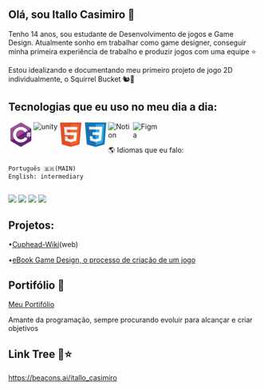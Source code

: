 ## Olá, sou Itallo Casimiro 👋
<p>Tenho 14 anos, sou estudante de Desenvolvimento de jogos e Game Design. Atualmente sonho em trabalhar como game designer, conseguir minha primeira experiência de trabalho e produzir jogos com uma equipe ⭐ 

Estou idealizando e documentando meu primeiro projeto de jogo 2D individualmente, o Squirrel Bucket 🐿️🌰</p>

## Tecnologias que eu uso no meu dia a dia:

<img align="left" alt="Csharp" width="50" src="https://raw.githubusercontent.com/devicons/devicon/master/icons/csharp/csharp-original.svg">
<img align="left" alt="unity" width="50px" src="https://cdn.jsdelivr.net/gh/devicons/devicon@latest/icons/unity/unity-original.svg"/>
<img align="left" alt="HTML" width="50" src="https://raw.githubusercontent.com/devicons/devicon/master/icons/html5/html5-original.svg">
<img align="left" alt="CSS" width="50" src="https://raw.githubusercontent.com/devicons/devicon/master/icons/css3/css3-original.svg">
<img align="left" alt="Notion" width="50" src="https://upload.wikimedia.org/wikipedia/commons/e/e9/Notion-logo.svg">
<img align="left" alt="Figma" width="50" src="https://upload.wikimedia.org/wikipedia/commons/3/33/Figma-logo.svg"><br>



##

🌎 Idiomas que eu falo:

    Português 🇧🇷(MAIN)
    English: intermediary

##
<a href="https://www.instagram.com/itallo_casimiro?igsh=MWxsbDlpNmlmdjJqNA==" target="_blank"><img src="https://img.shields.io/badge/-Instagram-%23E4405F?style=for-the-badge&logo=instagram&logoColor=white" target="_blank"></a>
<a href="https://www.youtube.com/@ItalloCasimiro" target="_blank"><img src="https://img.shields.io/badge/YouTube-FF0000?style=for-the-badge&logo=youtube&logoColor=white" target="_blank"></a>
<a href="https://discord.com/invite/ZBWjJ4gAFD" target="_blank"><img src="https://img.shields.io/badge/Discord-7289DA?style=for-the-badge&logo=discord&logoColor=white" target="_blank"></a>
<a href="https://www.linkedin.com/in/itallo-casimiro-b89ab4327?utm_source=share&utm_campaign=share_via&utm_content=profile&utm_medium=android_app" target="_blank"><img src="https://img.shields.io/badge/-LinkedIn-%230077B5?style=for-the-badge&logo=linkedin&logoColor=white" target="_blank"></a>

## Projetos:

•<a href="https://itallocasimiro.github.io/Cuphead-wiki/index.html">Cuphead-Wiki</a>(web)<br>

•<a href="https://itallocasimiro.github.io/Game-Design-eBook">eBook Game Design, o processo de criação de um jogo</a><br>

## Portifólio 👤

<a href="https://itallocasimiro.github.io/Portifolio">Meu Portifólio</a><br>

<p>Amante da programação, sempre procurando evoluir para alcançar e criar objetivos</p>

## Link Tree 🌳⭐

https://beacons.ai/itallo_casimiro
